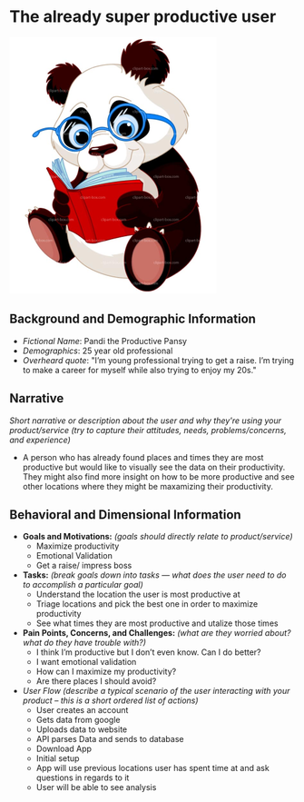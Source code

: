 # The already super productive user

![sketch/picture](./assets/pandi.png)

## Background and Demographic Information
  * _Fictional Name_: Pandi the Productive Pansy
  * _Demographics_: 25 year old professional
  * _Overheard quote_: "I’m young professional trying to get a raise. I’m trying to make a career for myself while also trying to enjoy my 20s."

## Narrative

*Short narrative or description about the user and why they're using your product/service (try to capture their attitudes, needs, problems/concerns, and experience)*

  * A person who has already found places and times they are most productive but would like to visually see the data on their productivity. They might also find more insight on how to be more productive and see other locations where they might be maxamizing their productivity.
  
## Behavioral and Dimensional Information
  * __Goals and Motivations:__
    *(goals should directly relate to product/service)*
    * Maximize productivity
    * Emotional Validation
    * Get a raise/ impress boss
  * __Tasks:__
    *(break goals down into tasks — what does the user need to do to accomplish a particular goal)*
    * Understand the location the user is most productive at
    * Triage locations and pick the best one in order to maximize productivity
    * See what times they are most productive and utalize those times
  * __Pain Points, Concerns, and Challenges:__
    *(what are they worried about? what do they have trouble with?)*
    * I think I’m productive but I don’t even know. Can I do better? 
    * I want emotional validation 
    * How can I maximize my productivity?
    * Are there places I should avoid? 
  * _User Flow_
    *(describe a typical scenario of the user interacting with your product – this is a short ordered list of actions)*
    * User creates an account
    * Gets data from google
    * Uploads data to website
    * API parses Data and sends to database
    * Download App
    * Initial setup
    * App will use previous locations user has spent time at and ask questions in regards to it
    * User will be able to see analysis